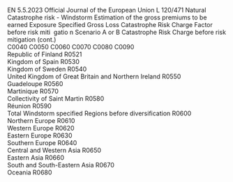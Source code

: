 EN  5.5.2023 Official Journal of the European Union L 120/471
 Natural Catastrophe risk - Windstorm  Estimation of the 
gross premiums to 
be earned  Exposure  Specified Gross 
Loss  Catastrophe Risk 
Charge Factor 
before risk miti ­
gatio n Scenario A 
or B  Catastrophe Risk 
Charge before risk 
mitigation  (cont.)  
C0040  C0050  C0060  C0070  C0080  C0090  
Republic of Finland  R0521  
Kingdom of Spain  R0530  
Kingdom of Sweden  R0540  
United Kingdom of Great Britain and 
Northern Ireland  R0550  
Guadeloupe  R0560  
Martinique  R0570  
Collectivity of Saint Martin  R0580  
Réunion  R0590  
Total Windstorm specified Regions 
before diversification  R0600  
Northern Europe  R0610  
Western Europe  R0620  
Eastern Europe  R0630  
Southern Europe  R0640  
Central and Western Asia  R0650  
Eastern Asia  R0660  
South and South-Eastern Asia  R0670  
Oceania  R0680